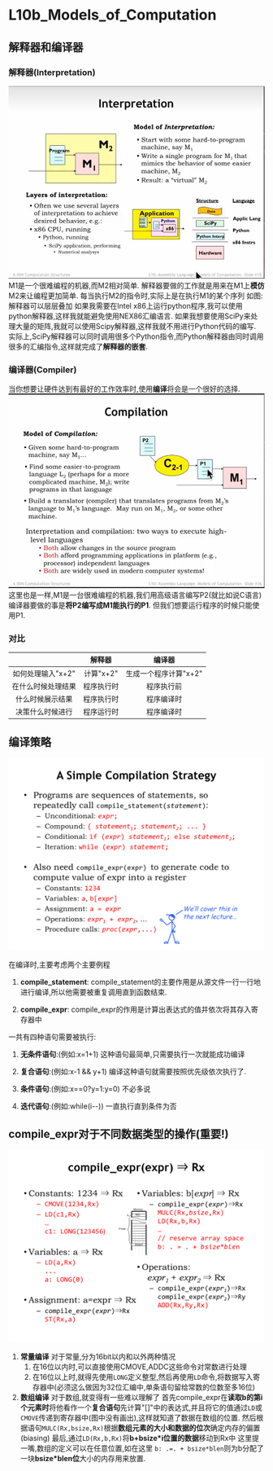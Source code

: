 # L10b_Models_of_Computation
## 解释器和编译器

### 解释器(Interpretation)
![L10b_Basic_Interpretation](./Image/L10b_Basic_Interpretation.png)
M1是一个很难编程的机器,而M2相对简单.
解释器要做的工作就是用来在M1上**模仿**M2来让编程更加简单.
每当执行M2的指令时,实际上是在执行M1的某个序列
如图:解释器可以层层叠加
如果我需要在Intel x86上运行python程序,我可以使用python解释器,这样我就能避免使用NEX86汇编语言.
如果我想要使用SciPy来处理大量的矩阵,我就可以使用Scipy解释器,这样我就不用进行Python代码的编写.
实际上,SciPy解释器可以同时调用很多个Python指令,而Python解释器由同时调用很多的汇编指令,这样就完成了**解释器的嵌套**.

### 编译器(Compiler)
当你想要让硬件达到有最好的工作效率时,使用**编译**将会是一个很好的选择.
![L10b_Basic_Compilation](./Image/L10b_Basic_Compilation.png)
这里也是一样,M1是一台很难编程的机器,我们用高级语言编写P2(就比如说C语言)编译器要做的事是**将P2编写成M1能执行的P1**.
但我们想要运行程序的时候只能使用P1.

### 对比
||解释器|编译器|
|:-:|:-:|:-:|
|如何处理输入"x+2"|计算"x+2"|生成一个程序计算"x+2"|
|在什么时候处理结果|程序执行时|程序执行前|
|什么时候展示结果|程序执行时|程序编译时|
|决策什么时候进行|程序运行时|程序编译时|

## 编译策略
![L10b_A_Simple_Compilation_Strategy](./Image/L10b_A_Simple_Compilation_Strategy.png)

在编译时,主要考虑两个主要例程
1. **compile_statement**:
    compile_statement的主要作用是从源文件一行一行地进行编译,所以他需要被重复调用直到函数结束.

2. **compile_expr**:
    compile_expr的作用是计算出表达式的值并依次将其存入寄存器中

一共有四种语句需要被执行:
1. **无条件语句**:(例如:x=1+1)
    这种语句最简单,只需要执行一次就能成功编译

2. **复合语句**:(例如:x-1 && y+1)
    编译这种语句就需要按照优先级依次执行了.

3. **条件语句**:(例如:x==0?y=1:y=0)
    不必多说

4. **迭代语句**:(例如:while(i--))
    一直执行直到条件为否

## compile_expr对于不同数据类型的操作(重要!)
![L10b_Compile_Expr](./Image/L10b_Compile_Expr.png)

1. **常量编译**
    对于常量,分为16bit以内和以外两种情况
    1. 在16位以内时,可以直接使用CMOVE,ADDC这些命令对常数进行处理
    2. 在16位以上时,就得先使用`LONG`定义整型,然后再使用`LD`命令,将数据写入寄存器中(必须这么做因为32位汇编中,单条语句留给常数的位数至多16位)
2. **数组编译**
    对于数组,就变得有一些难以理解了
    首先compile_expr在**读取b的第i个元素时**将他看作一个**复合语句**先计算"[]"中的表达式,并且将它的值通过`LD`或`CMOVE`传递到寄存器中(图中没有画出),这样就知道了数据在数组的位置.
    然后根据语句`MULC(Rx,bsize,Rx)`根据**数组元素的大小和数据的位次**确定内存的偏置(biasing)
    最后,通过`LD(Rx,b,Rx)`将**b+bsize\*i位置的数据**移动到Rx中
    这里提一嘴,数组的定义可以在任意位置,如在这里
    `b: .=. + bsize*blen`则为b分配了一块**bsize\*blen位**大小的内存用来放置.